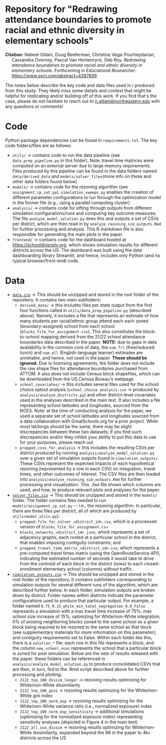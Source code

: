 # Repository for "Redrawing attendance boundaries to promote racial and ethnic diversity in elementary schools"

<div id="refs" class="references csl-bib-body hanging-indent">

<div id="ref-xie2018" class="csl-entry">

**Citation:**
Nabeel Gillani, Doug Beeferman, Christine Vega-Pourheydarian, Cassandra Overney, Pascal Van Hentenryck, Deb Roy. *Redrawing attendance boundaries to promote racial and ethnic diversity in elementary schools*. Forthcoming in *Educational Researcher*.
<https://www.ssrn.com/abstract=4387899>.

</div>

</div>

The notes below describe the key code and data files used in / produced from this study.  They likely miss some details and context that might be helpful for replicating and/or building off of this work.  If you find that's the case, please do not hesitate to reach out to <n.gillani@northeastern.edu> with any questions or comments!

# Code

Python package dependencies can be found in `requirements.txt`.  The key code folders/files are as follows:

* `utils/` -> contains code to run the data pipeline (see `data_prep_pipeline.py` in this folder).  Note: travel time matrices were computed on an external server due to large memory requirements.  Files produced by this pipeline can be found in the data folders named `data/derived_data` and `models/solver_files`(more info on these and other data folders found below)
* `models/` -> contains code for the rezoning algorithm (see `assignment_cp_sat.py`).  `simulation_sweeps.py` enables the creation of different parameter configurations to run through the optimization model in the former file (e.g., using a parallel computing cluster)
* `analysis/` -> contains code for sifting through outputs from different simulation configurations/runs and computing key outcome measures.  The file `analyze_model_solution.py` does this and outputs a set of CSVs per district, which are then read in by `analyze_rezoning_sim_outputs.Rmd` for further processing and analysis.  This R markdown file is also responsible for generating the main plots in the paper.  
* `frontend/` -> contains code for the dashboard hosted at <https://schooldiversity.org>, which shows simulation results for different districts across the US.  The dashboard was built using the data dashboarding library Streamlit, and hence, includes only Python (and no typical browser/front-end) code.  

# Data

* [`data.zip`](https://plural-connections.s3.amazonaws.com/attendance-boundaries/data.zip) -> This should be unzipped and stored in the root folder of the repository.  It contains two main subfolders:
	- `derived_data/` -> this includes files per state output from the first four functions called in `utils/data_prep_pipeline.py` (described above).  Namely, it includes a file that represents an estimate of how many students per racial/ethnic group attend each each zoned (boundary-assigned) school from each school (`blocks_file_for_assignment.csv`).  This also constitutes the block-to-school mapping derived from the 21/22 school attendance boundaries data described in the paper.  **NOTE:** due to gaps in data availability in the common core of data, the `num_frl` (free/reduced lunch) and `num_ell` (English-language learner) estimates are unreliable, and hence, not used in the paper.  **These should be ignored.**  Due to licensing agreements, the folder does not include the raw shape files for attendance boundaries purchased from ATTOM.  It also does not include Census block shapefiles, which can be downloaded from the US Census Bureau's webpage.
	- `school_covariates/` -> this includes several files used for the school choice optout analysis (`school_choice_analysis.csv` -> produced by `analysis/analyze_districts.py`) and other district-level covariates used in the analyses described in the main text.  It also includes a file representing school latitudes and longitudes, sourced from the NCES.  Note: at the time of conducting analysis for the paper, we used a separate set of school latitudes and longitudes sourced from a data collaboration with GreatSchools.org for a prior project.  While most lat/longs should be the same, there may be slight discrepancies between these two datasets; if you find such discrepancies and/or they inhibit your ability to put this data to use for your purposes, please reach out.  
	- `prepped_csvs_for_analysis` -> this includes the resulting CSVs per district produced by running `analysis/analyze_model_solution.py` over a given set of simulation outputs found in `simulation_outputs/`.  These CSVs represent the expected impacts of each hypothetical rezoning (represented by a row in each CSV) on integration, travel times, and other outcomes of interest.  The CSV files are then loaded into `analysis/analyze_rezoning_sim_outputs.Rmd` for further processing and visualization.  This `.Rmd` file shows which columns are used, and how, to produce relevant plots and analyses for the paper.
* [`solver_files.zip`](https://plural-connections.s3.amazonaws.com/attendance-boundaries/solver_files.zip) -> This should be unzipped and stored in the `models/` folder.  The folder contains files needed to run `models/assignment_cp_sat.py` -- i.e., the rezoning algorithm.  In particular, there are three files per district, all of which are produced by `utils/model_utils.py`): 
	- `prepped_file_for_solver_<district_id>.csv`, which is a processed version of `blocks_file_for_assignment.csv`
	- `blocks_networks_<district_id>.json`, which represents a set of adjacency graphs, each rooted at a particular school in the district, that enables imposing contiguity constraints; and 
	- `prepped_travel_time_matrix_<district_id>.csv`, which represents a pre-computed travel times matrix (using the OpenRouteService API), indicating the estimated number of seconds it would take to drive from the centroid of each block in the district (rows) to each closed-enrollment elementary school (columns) without traffic.  
* [`simulation_outputs.zip`](https://plural-connections.s3.amazonaws.com/attendance-boundaries/simulation_outputs.zip) -> This should be unzipped and stored in the root folder of the repository.  It contains subfolders corresponding to simulation outputs for several different runs of the algorithm, which are described further below.  In each folder, simulation outputs are broken down by district.  Folder names within districts indicate the parameter configurations used to produce that particular output. For example, a folder named `0.75_0.15_white_min_total_segregation_0.0_False` represents a simulation with a max travel time increase of 75%; max school size increase of 15%; optimizing for White/non-White integration; 0% of existing neighboring blocks zoned to the same school as a given block being required to be rezoned to the same school as that block (see supplementary materials for more information on this parameter); and contiguity requirements set to False.  Within each folder like this, there is a `solution_*` file: each row in this file represents a block, and the column `new_school_nces` represents the school that a particular block is zoned for post simulation.  Below are the sets of results released with the paper: these folders can be referenced in `analysis/analyze_model_solution.py` to produce consolidated CSVs that are then, in turn, fed to the .Rmd script described above for further processing and plotting.
	- `2122_top_100_dissim_longer` -> rezoning results optimizing for White/non-White dissimilarity
	- `2122_top_100_gini` -> rezoning results optimizing for the White/non-White gini index
	- `2122_top_100_norm_exp` -> rezoning results optimizing for the White/non-White variance ratio (i.e., normalized exposure) index
	- `2122_top_100_norm_exp_sensitivity` -> additional simulations (optimizing for the normalized exposure index) representing sensitivity analyses (depicted in Figure 4 in the main text)
	- `2122_all_usa_dissim` -> rezoning results optimizing for White/non-White dissimilarity, expanded beyond the 98 in the paper to 4k+ districts across the US
